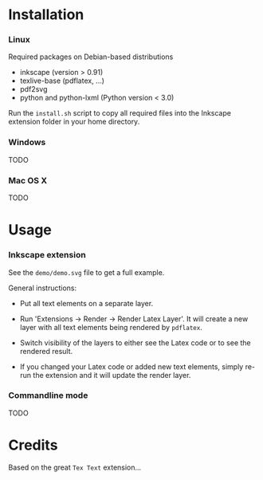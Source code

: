
# Installation

### Linux

Required packages on Debian-based distributions

  * inkscape (version > 0.91)
  * texlive-base (pdflatex, ...)
  * pdf2svg
  * python and python-lxml (Python version < 3.0)


Run the `install.sh` script to copy all required files into the Inkscape
extension folder in your home directory.

### Windows

TODO

### Mac OS X

TODO


# Usage


### Inkscape extension

See the `demo/demo.svg` file to get a full example.

General instructions:

  * Put all text elements on a separate layer.

  * Run 'Extensions -> Render -> Render Latex Layer'. It will create a new layer
  with all text elements being rendered by `pdflatex`.

  * Switch visibility of the layers to either see the Latex code or to see the
  rendered result.

  * If you changed your Latex code or added new text elements, simply re-run
  the extension and it will update the render layer.


### Commandline mode

TODO


# Credits

Based on the great `Tex Text` extension...
